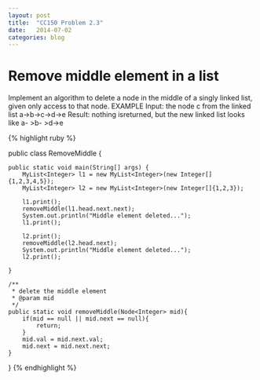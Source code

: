 ```yaml
---
layout: post
title:  "CC150 Problem 2.3"
date:   2014-07-02
categories: blog
---
```


# Remove middle element in a list

Implement an algorithm to delete a node in the middle of a singly linked list, given only access to that node.
EXAMPLE
Input: the node c from the linked list a->b->c->d->e
Result: nothing isreturned, but the new linked list looks like a- >b- >d->e



{% highlight ruby %}

public class RemoveMiddle {

	public static void main(String[] args) {
		MyList<Integer> l1 = new MyList<Integer>(new Integer[]{1,2,3,4,5});
		MyList<Integer> l2 = new MyList<Integer>(new Integer[]{1,2,3});
		
		l1.print();
		removeMiddle(l1.head.next.next);
		System.out.println("Middle element deleted...");
		l1.print();
		
		l2.print();
		removeMiddle(l2.head.next);
		System.out.println("Middle element deleted...");
		l2.print();

	}
	
	/**
	 * delete the middle element
	 * @param mid
	 */
	public static void removeMiddle(Node<Integer> mid){
		if(mid == null || mid.next == null){
			return;
		}
		mid.val = mid.next.val;
		mid.next = mid.next.next;
	}

}
{% endhighlight %}

